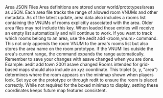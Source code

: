 Area JSON Files
Area definitions are stored under world/prototypes/areas as JSON. Each area file tracks the range of allowed room VNUMs and other metadata.
As of the latest update, area data also includes a rooms list containing the VNUMs of rooms explicitly associated with the area. Older area files may not include this key. When loaded those entries will receive an empty list automatically and will continue to work.
If you want to track which rooms belong to an area, use the aedit add <area> <room_vnum> command. This not only appends the room VNUM to the area's rooms list but also stores the area name on the room prototype. If the VNUM lies outside the area's current range, the command expands the range automatically. Remember to save your changes with asave changed when you are done.
Example:
aedit add town 2001
asave changed
Rooms intended for grid-based maps should also include an xyz coordinate. This triplet (x, y, "area") determines where the room appears on the minimap shown when players look. Set xyz on the prototype or through redit to ensure the room is placed correctly. While not required for the boxed minimap to display, setting these coordinates keeps future map features consistent.